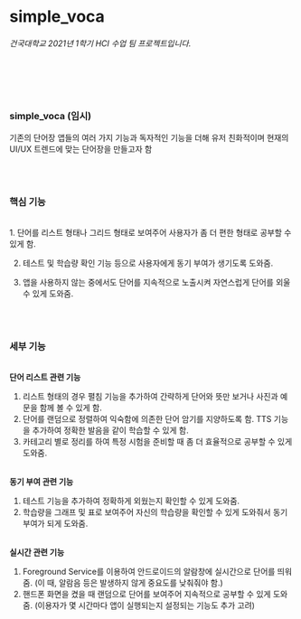 # simple_voca

###### 건국대학교 2021년 1학기 HCI 수업 팀 프로젝트입니다. 
<br/><br/><br/>
### simple_voca (임시)
기존의 단어장 앱들의 여러 가지 기능과 독자적인 기능을 더해 유저 친화적이며 현재의 UI/UX 트렌드에 맞는 단어장을 만들고자 함

<br/><br/>
### 핵심 기능
<br/>
1. 단어를 리스트 형태나 그리드 형태로 보여주어 사용자가 좀 더 편한 형태로 공부할 수 있게 함.

2. 테스트 및 학습량 확인 기능 등으로 사용자에게 동기 부여가 생기도록 도와줌.

3. 앱을 사용하지 않는 중에서도 단어를 지속적으로 노출시켜 자연스럽게 단어를 외울 수 있게 도와줌.



<br/><br/>
### 세부 기능

<br/>
<b>단어 리스트 관련 기능</b>

1. 리스트 형태의 경우 펼침 기능을 추가하여 간략하게 단어와 뜻만 보거나 사진과 예문을 함께 볼 수 있게 함.
2. 단어를 랜덤으로 정렬하여 익숙함에 의존한 단어 암기를 지양하도록 함.
TTS 기능을 추가하여 정확한 발음을 같이 학습할 수 있게 함.
3. 카테고리 별로 정리를 하여 특정 시험을 준비할 때 좀 더 효율적으로 공부할 수 있게 도와줌.

<br/>
<b>동기 부여 관련 기능</b>

1. 테스트 기능을 추가하여 정확하게 외웠는지 확인할 수 있게 도와줌.
2. 학습량을 그래프 및 표로 보여주어 자신의 학습량을 확인할 수 있게 도와줘서 동기 부여가 되게 도와줌.

<br/>
<b>실시간 관련 기능</b>

1. Foreground Service를 이용하여 안드로이드의 알람창에 실시간으로 단어를 띄워줌. (이 때, 알람음 등은 발생하지 않게 중요도를 낮춰줘야 함.)
2. 핸드폰 화면을 켰을 때 랜덤으로 단어를 보여주어 지속적으로 공부할 수 있게 도와줌. (이용자가 몇 시간마다 앱이 실행되는지 설정되는 기능도 추가 고려)


